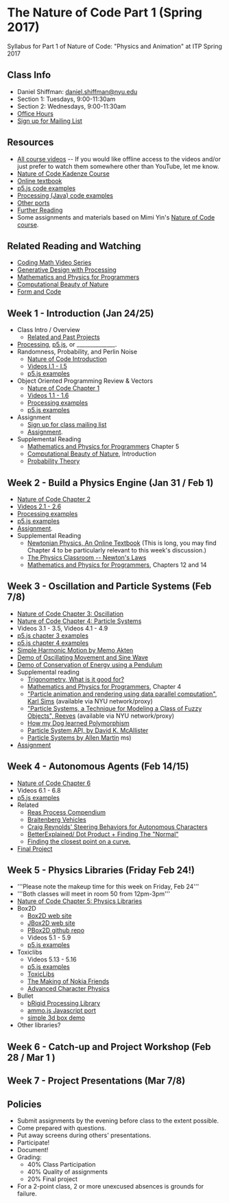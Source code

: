 The Nature of Code Part 1 (Spring 2017)
======================================

Syllabus for Part 1 of Nature of Code: "Physics and Animation" at ITP Spring 2017

Class Info
----------
* Daniel Shiffman: daniel.shiffman@nyu.edu
* Section 1: Tuesdays, 9:00-11:30am
* Section 2: Wednesdays, 9:00-11:30am
* [Office Hours](https://itp.nyu.edu/inwiki/Signup/Shiffman)
* [Sign up for Mailing List](https://groups.google.com/a/itp.nyu.edu/forum/#!forum/natureofcode)

Resources
---------
* [All course videos](https://www.youtube.com/user/shiffman/playlists?view=50&sort=dd&shelf_id=6) -- If you would like offline access to the videos and/or just prefer to watch them somewhere other than YouTube, let me know.
* [Nature of Code Kadenze Course](https://www.kadenze.com/courses/the-nature-of-code/info)
* [Online textbook](http://natureofcode.com/book/)
* [p5.js code examples](https://github.com/shiffman/The-Nature-of-Code-Examples-p5.js)
* [Processing (Java) code examples](https://github.com/shiffman/The-Nature-of-Code-Examples)
* [Other ports](https://github.com/shiffman/The-Nature-of-Code-Examples/blob/master/README.md)
* [Further Reading](http://natureofcode.com/book/further-reading/)
* Some assignments and materials based on Mimi Yin's [Nature of Code course](https://github.com/mimiyin/Nature-of-Code-S-16/).

Related Reading and Watching
----------------------------
* [Coding Math Video Series](http://www.youtube.com/user/codingmath)
* [Generative Design with Processing](http://www.amazon.com/gp/product/1616890770/ref=as_li_ss_tl?ie=UTF8&camp=1789&creative=390957&creativeASIN=1616890770&linkCode=as2&tag=natureofcode-20)
* [Mathematics and Physics for Programmers](http://www.amazon.com/gp/product/1435457331/ref=as_li_ss_tl?ie=UTF8&camp=1789&creative=390957&creativeASIN=1435457331&linkCode=as2&tag=learniproces-20)
* [Computational Beauty of Nature](http://www.amazon.com/gp/product/0262561271/ref=as_li_ss_tl?ie=UTF8&camp=1789&creative=390957&creativeASIN=0262561271&linkCode=as2&tag=natureofcode-20)
* [Form and Code](http://formandcode.com/)

Week 1 - Introduction (Jan 24/25)
-------------------------------
* Class Intro / Overview
    * [Related and Past Projects](https://github.com/shiffman/The-Nature-of-Code-S14/wiki/Nature-of-Code-Related-and-Past-Projects)
* [Processing](http://www.processing.org), [p5.js](http://p5js.org), or ______________.
* Randomness, Probability, and Perlin Noise
    * [Nature of Code Introduction](http://natureofcode.com/book/introduction/)
    * [Videos I.1 - I.5](https://www.youtube.com/playlist?list=PLRqwX-V7Uu6YVljJvFRCyRM6mmF5wMPeE)
    * [p5.js examples](https://github.com/shiffman/The-Nature-of-Code-Examples-p5.js/tree/master/introduction)
* Object Oriented Programming Review & Vectors
    * [Nature of Code Chapter 1](http://natureofcode.com/book/chapter-1-vectors/)
    * [Videos 1.1 - 1.6](https://www.youtube.com/playlist?list=PLRqwX-V7Uu6ZwSmtE13iJBcoI-r4y7iEc)
    * [Processing examples](https://github.com/shiffman/The-Nature-of-Code-Examples/tree/master/chp1_vectors)
    * [p5.js examples](https://github.com/shiffman/The-Nature-of-Code-Examples-p5.js/tree/master/chp01_vectors)
* Assignment
    * [Sign up for class mailing list](https://groups.google.com/a/itp.nyu.edu/forum/#!forum/natureofcode)
    * [Assignment](https://github.com/shiffman/NOC-S17-1-Physics-Animation/wiki/Homework-1).
 * Supplemental Reading
    * [Mathematics and Physics for Programmers](http://www.amazon.com/gp/product/1584503300/) Chapter 5
    * [Computational Beauty of Nature](http://www.amazon.com/gp/product/0262561271/ref=as_li_ss_tl?ie=UTF8&camp=1789&creative=390957&creativeASIN=0262561271&linkCode=as2&tag=natureofcode-20), Introduction
    * [Probability Theory](http://www.probabilitytheory.info/)

Week 2 - Build a Physics Engine (Jan 31 / Feb 1)
------------------------
* [Nature of Code Chapter 2](http://natureofcode.com/book/chapter-2-forces/)
* [Videos 2.1 - 2.6](https://www.youtube.com/playlist?list=PLRqwX-V7Uu6ZRrqLcQ5BkBKmBLiGD8n4O)
* [Processing examples](https://github.com/shiffman/The-Nature-of-Code-Examples/tree/master/chp02_forces)
* [p5.js examples](https://github.com/shiffman/The-Nature-of-Code-Examples-p5.js/tree/master/chp02_forces)
* [Assignment](https://github.com/shiffman/NOC-S17-1-Physics-Animation/wiki/Homework-2).
* Supplemental Reading
    * [Newtonian Physics, An Online Textbook](http://www.lightandmatter.com/area1book1.html) (This is long, you may find Chapter 4 to be particularly relevant to this week's discussion.)
    * [The Physics Classroom -- Newton's Laws](http://www.physicsclassroom.com/Class/newtlaws/newtltoc.html)
    * [Mathematics and Physics for Programmers](http://www.amazon.com/gp/product/1584503300/), Chapters 12 and 14

Week 3 - Oscillation and Particle Systems (Feb 7/8)
-------------------------------
* [Nature of Code Chapter 3: Oscillation](http://natureofcode.com/book/chapter-3-oscillation/)
* [Nature of Code Chapter 4: Particle Systems](http://natureofcode.com/book/chapter-4-particle-systems/)
* Videos 3.1 - 3.5, Videos 4.1 - 4.9
* [p5.js chapter 3 examples](https://github.com/shiffman/The-Nature-of-Code-Examples-p5.js/tree/master/chp03_oscillation)
* [p5.js chapter 4 examples](https://github.com/shiffman/The-Nature-of-Code-Examples-p5.js/tree/master/chp04_systems)
* [Simple Harmonic Motion by Memo Akten](http://www.memo.tv/simple-harmonic-motion/)
* [Demo of Oscillating Movement and Sine Wave](https://www.youtube.com/watch?v=PhvJcVDuJsY#t=55)
* [Demo of Conservation of Energy using a Pendulum](https://www.youtube.com/watch?v=4a0FbQdH3dY#t=1465)
* Supplemental reading
    * [Trigonometry, What is it good for?](http://www.phy6.org/stargaze/Strig1.htm)
    * [Mathematics and Physics for Programmers](http://www.amazon.com/gp/product/1584503300/), Chapter 4
    * ["Particle animation and rendering using data parallel computation", Karl Sims](http://doi.acm.org/10.1145/97879.97923) (available via NYU network/proxy)
    * ["Particle Systems, a Technique for Modeling a Class of Fuzzy Objects", Reeves](http://doi.acm.org/10.1145/357318.357320) (available via NYU network/proxy)
    * [How my Dog learned Polymorphism](http://www.javaranch.com/campfire/StoryPoly.jsp)
    * [Particle System API, by David K. McAllister](http://www.siggraph.org/education/materials/HyperGraph/animation/particle.htm)
    * [Particle Systems by Allen Martin](http://web.cs.wpi.edu/~matt/courses/cs563/talks/psys.html)
ms)
* [Assignment](https://github.com/shiffman/NOC-S17-1-Physics-Animation/wiki/Week-4-Assignment)

Week 4 - Autonomous Agents (Feb 14/15)
-----------------------------------
* [Nature of Code Chapter 6](http://natureofcode.com/book/chapter-6-autonomous-agents/)
* Videos 6.1 - 6.8
* [p5.js examples](https://github.com/shiffman/The-Nature-of-Code-Examples-p5.js/tree/master/chp06_agents)
* Related
    * [Reas Process Compendium](https://vimeo.com/22955812)
    * [Braitenberg Vehicles](http://books.google.com/books/?id=7KkUAT_q_sQC)
    * [Craig Reynolds' Steering Behaviors for Autonomous Characters](http://www.red3d.com/cwr/steer/)
    * [BetterExplained/ Dot Product + Finding The "Normal"](http://betterexplained.com/articles/vector-calculus-understanding-the-dot-product/)
    * [Finding the closest point on a curve.](http://www.mesacc.edu/~marfv02121/readings/nearest_point/index.html)
* [Final Project](https://github.com/shiffman/NOC-S17-1-Physics-Animation/wiki/Midterm-Assignment)

Week 5 - Physics Libraries (Friday Feb 24!)
---------------------------
* '''Please note the makeup time for this week on Friday, Feb 24'''
* '''Both classes will meet in room 50 from 12pm-3pm'''
* [Nature of Code Chapter 5: Physics Libraries](http://natureofcode.com/book/chapter-5-physics-libraries/)
* Box2D
    * [Box2D web site](http://box2d.org/)
    * [JBox2D web site](http://www.jbox2d.org/)
    * [PBox2D github repo](https://github.com/shiffman/PBox2D)
    * Videos 5.1 - 5.9
    * [p5.js examples](https://github.com/shiffman/The-Nature-of-Code-Examples-p5.js/tree/master/chp05_libraries/box2dweb)
* Toxiclibs
    * Videos 5.13 - 5.16
    * [p5.js examples](https://github.com/shiffman/The-Nature-of-Code-Examples-p5.js/tree/master/chp05_libraries/toxiclibs)
    * [ToxicLibs](http://toxiclibs.org/)
    * [The Making of Nokia Friends](https://vimeo.com/1472427)
    * [Advanced Character Physics](http://www.gamasutra.com/resource_guide/20030121/jacobson_pfv.htm)
* Bullet
    * [bRigid Processing Library](http://www.lab-eds.org/bRigid)
    * [ammo.js Javascript port](https://github.com/kripken/ammo.js/)
    * [simple 3d box demo](https://github.com/shiffman/The-Nature-of-Code-Examples/tree/master/chp5_physicslibraries/bRigid_jBullet)
* Other libraries?

Week 6 - Catch-up and Project Workshop (Feb 28 / Mar 1 )
------------------------------

Week 7 - Project Presentations (Mar 7/8)
------------------------------

Policies
-----------------------------------------------
* Submit assignments by the evening before class to the extent possible.
* Come prepared with questions.
* Put away screens during others' presentations.
* Participate!
* Document!
* Grading:
   * 40% Class Participation
   * 40% Quality of assignments
   * 20% Final project
* For a 2-point class, 2 or more unexcused absences is grounds for failure.
